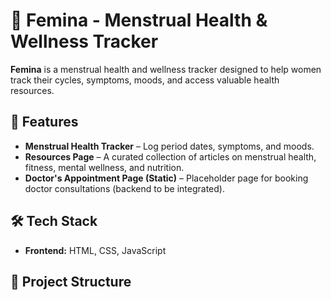 # 🌸 Femina - Menstrual Health & Wellness Tracker  

**Femina** is a menstrual health and wellness tracker designed to help women track their cycles, symptoms, moods, and access valuable health resources.  

## 🌟 Features  
- **Menstrual Health Tracker** – Log period dates, symptoms, and moods.  
- **Resources Page** – A curated collection of articles on menstrual health, fitness, mental wellness, and nutrition.  
- **Doctor's Appointment Page (Static)** – Placeholder page for booking doctor consultations (backend to be integrated).  

## 🛠️ Tech Stack  
- **Frontend:** HTML, CSS, JavaScript  

## 📂 Project Structure  
